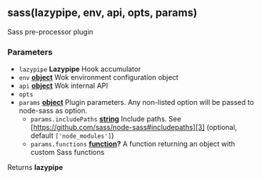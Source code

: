 <!-- Generated by documentation.js. Update this documentation by updating the source code. -->

## sass(lazypipe, env, api, opts, params)

Sass pre-processor plugin

### Parameters

-   `lazypipe` **Lazypipe** Hook accumulator
-   `env` **[object][1]** Wok environment configuration object
-   `api` **[object][1]** Wok internal API
-   `opts`  
-   `params` **[object][1]** Plugin parameters. Any non-listed option will be passed to node-sass as option.
    -   `params.includePaths` **[string][2]** Include paths. See [https://github.com/sass/node-sass#includepaths][3] (optional, default `['node_modules']`)
    -   `params.functions` **[function][4]?** A function returning an object with custom Sass functions

Returns **lazypipe** 

[1]: https://developer.mozilla.org/docs/Web/JavaScript/Reference/Global_Objects/Object

[2]: https://developer.mozilla.org/docs/Web/JavaScript/Reference/Global_Objects/String

[3]: https://github.com/sass/node-sass#includepaths

[4]: https://developer.mozilla.org/docs/Web/JavaScript/Reference/Statements/function
